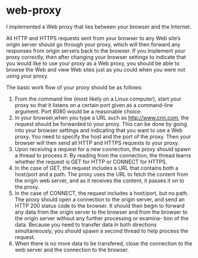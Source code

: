 # web-proxy
I implemented a Web proxy that lies between your browser and the Internet.

All HTTP and HTTPS requests sent from your browser to any Web site’s origin server should go through your proxy, which will then forward any responses from origin servers back to the browser. If you implement your proxy correctly, then after changing your browser settings to indicate that you would like to use your proxy as a Web proxy, you should be able to browse the Web and view Web sites just as you could when you were not using your proxy.

The basic work flow of your proxy should be as follows:
1. From the command line (most likely on a Linux computer), start your proxy so that it listens on a certain port given as a command-line argument. Port 8080 would be a reasonable choice.
2. In your browser,when you type a URL such as http://www.cnn.com, the request should be forwarded to your proxy. This can be done by going into your browser settings and indicating that you want to use a Web proxy. You need to specify the host and the port of the proxy. Then your browser will then send all HTTP and HTTPS requests to your proxy.
3. Upon receiving a request for a new connection, the proxy should spawn a thread to process it. By reading from the connection, the thread learns whether the request is GET for HTTP or CONNECT for HTTPS.
4. In the case of GET, the request includes a URL that contains both a host/port and a path. The proxy uses the URL to fetch the content from the origin web server, and as it receives the content, it passes it on to the proxy.
5. In the case of CONNECT, the request includes a host/port, but no path. The proxy should open a connection to the origin server, and send an HTTP 200 status code to the browser. It should then begin to forward any data from the origin server to the browser and from the browser to the origin server without any further processing or examina- tion of the data. Because you need to transfer data in both directions simultaneously, you should spawn a second thread to help process the request.
6. When there is no more data to be transfered, close the connection to the web server and the connection to the browser.